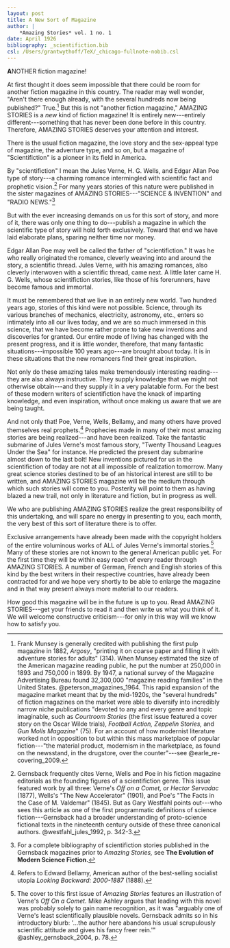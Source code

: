 ```yaml
---
layout: post
title: A New Sort of Magazine
author: |
    *Amazing Stories* vol. 1 no. 1
date: April 1926
bibliography: _scientifiction.bib
csl: /Users/grantwythoff/TeX/_chicago-fullnote-nobib.csl
---
```


**A**NOTHER fiction magazine!

At first thought it does seem impossible that there could be room for another fiction magazine in this country.  The reader may well wonder, "Aren't there enough already, with the several hundreds now being published?"  True.[^oan]  But this is not "another fiction magazine," AMAZING STORIES is a *new* kind of fiction magazine!  It is entirely new---entirely different---something that has never been done before in this country.  Therefore, AMAZING STORIES deserves your attention and interest.

There is the usual fiction magazine, the love story and the sex-appeal type of magazine, the adventure type, and so on, but a magazine of "Scientifiction" is a pioneer in its field in America.

By "scientifiction" I mean the Jules Verne, H. G. Wells, and Edgar Allan Poe type of story---a charming romance intermingled with scientific fact and prophetic vision.[^sfh]  For many years stories of this nature were published in the sister magazines of AMAZING STORIES---"SCIENCE & INVENTION" and "RADIO NEWS."[^ctg]

But with the ever increasing demands on us for this sort of story, and more of it, there was only one thing to do---publish a magazine in which the scientific type of story will hold forth exclusively.  Toward that end we have laid elaborate plans, sparing neither time nor money.

Edgar Allan Poe may well be called the father of "scientifiction."  It was he who really originated the romance, cleverly weaving into and around the story, a scientific thread.  Jules Verne, with his amazing romances, also cleverly interwoven with a scientific thread, came next.  A little later came H. G. Wells, whose scientifiction stories, like those of his forerunners, have become famous and immortal.

It must be remembered that we live in an entirely new world.  Two hundred years ago, stories of this kind were not possible.  Science, through its various branches of mechanics, electricity, astronomy, etc., enters so intimately into all our lives today, and we are so much immersed in this science, that we have become rather prone to take new inventions and discoveries for granted.  Our entire mode of living has changed with the present progress, and it is little wonder, therefore, that many fantastic situations---impossible 100 years ago---are brought about today.  It is in these situations that the new romancers find their great inspiration.

Not only do these amazing tales make tremendously interesting reading---they are also always instructive.  They supply knowledge that we might not otherwise obtain---and they supply it in a very palatable form.  For the best of these modern writers of scientifiction have the knack of imparting knowledge, and even inspiration, without once making us aware that we are being taught.

And not only that!  Poe, Verne, Wells, Bellamy, and many others have proved themselves real prophets.[^eby]  Prophecies made in many of their most amazing stories are being realized---and have been realized.  Take the fantastic submarine of Jules Verne's most famous story, "Twenty Thousand Leagues Under the Sea" for instance.  He predicted the present day submarine almost down to the last bolt!  New inventions pictured for us in the scientifiction of today are not at all impossible of realization tomorrow.  Many great science stories destined to be of an historical interest are still to be written, and AMAZING STORIES magazine will be the medium through which such stories will come to you.  Posterity will point to them as having blazed a new trail, not only in literature and fiction, but in progress as well.

We who are publishing AMAZING STORIES realize the great responsibility of this undertaking, and will spare no energy in presenting to you, each month, the very best of this sort of literature there is to offer.

Exclusive arrangements have already been made with the copyright holders of the entire voluminous works of ALL of Jules Verne's immortal stories.[^ibt]  Many of these stories are not known to the general American public yet.  For the first time they will be within easy reach of every reader through AMAZING STORIES.  A number of German, French and English stories of this kind by the best writers in their respective countries, have already been contracted for and we hope very shortly to be able to enlarge the magazine and in that way present always more material to our readers.

How good this magazine will be in the future is up to you.  Read AMAZING STORIES---get your friends to read it and then write us what you think of it.  We will welcome constructive criticism---for only in this way will we know how to satisfy you.
    
[^oan]: Frank Munsey is generally credited with publishing the first pulp magazine in 1882, *Argosy*, "printing it on coarse paper and filling it with adventure stories for adults" (314).  When Munsey estimated the size of the American magazine reading public, he put the number at 250,000 in 1893 and 750,000 in 1899.  By 1947, a national survey of the Magazine Advertising Bureau found 32,300,000 "magazine reading families" in the United States. @peterson_magazines_1964.  This rapid expansion of the magazine market meant that by the mid-1920s, the "several hundreds" of fiction magazines on the market were able to diversify into incredibly narrow niche publications "devoted to any and every genre and topic imaginable, such as *Courtroom Stories* (the first issue featured a cover story on the Oscar Wilde trials), *Football Action, Zeppelin Stories,* and *Gun Molls Magazine*" (75).  For an account of how modernist literature worked not in opposition to but within this mass marketplace of popular fiction---"the material product, modernism in the marketplace, as found on the newsstand, in the drugstore, over the counter"---see @earle_re-covering_2009.

[^sfh]: Gernsback frequently cites Verne, Wells and Poe in his fiction magazine editorials as the founding figures of a scientifiction genre.  This issue featured work by all three: Verne's *Off on a Comet, or Hector Servadac* (1877), Wells's "The New Accelerator" (1901), and Poe's "The Facts in the Case of M. Valdemar" (1845).  But as Gary Westfahl points out---who sees this article as one of the first programmatic definitions of science fiction---Gernsback had a broader understanding of proto-science fictional texts in the nineteenth century outside of these three canonical authors. @westfahl_jules_1992, p. 342-3.

[^ctg]: For a complete bibliography of scientifiction stories published in the Gernsback magazines prior to *Amazing Stories,* see **The Evolution of Modern Science Fiction.**

[^eby]: Refers to Edward Bellamy, American author of the best-selling socialist utopia *Looking Backward: 2000-1887* (1888).

[^ibt]: The cover to this first issue of *Amazing Stories* features an illustration of Verne's *Off On a Comet.*  Mike Ashley argues that leading with this novel was probably solely to gain name recognition, as it was "arguably one of Verne's least scientifically plausible novels.  Gernsback admits so in his introductory blurb:  '…the author here abandons his usual scrupulously scientific attitude and gives his fancy freer rein.'"  @ashley_gernsback_2004, p. 78.